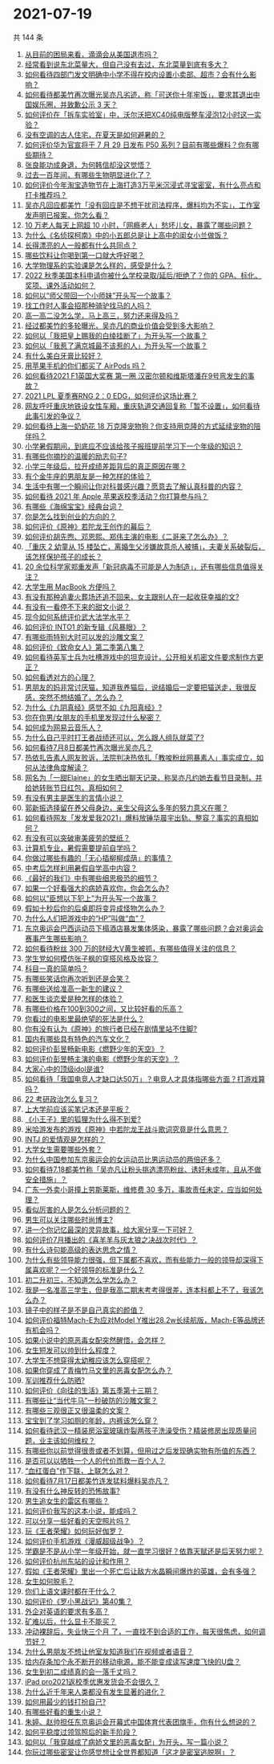 # 2021-07-19

共 144 条

<!-- BEGIN -->
<!-- 最后更新时间 Mon Jul 19 2021 13:02:04 GMT+0800 (China Standard Time) -->

1. [从目前的困局来看，滴滴会从美国退市吗？](https://www.zhihu.com/question/470069077)
1. [经常看到说东北菜量大，但自己没有去过，东北菜量到底有多大？](https://www.zhihu.com/question/469279323)
1. [如何看待四部门发文明确中小学不得在校内设置小卖部、超市？会有什么影响？](https://www.zhihu.com/question/472954114)
1. [如何看待都美竹再次曝光吴亦凡劣迹，称「可送你十年牢饭」，要求其退出中国娱乐圈，并致歉公示 3
   天？](https://www.zhihu.com/question/473026941)
1. [如何评价在「拆车实验室」中，沃尔沃把XC40纯电版整车浸泡12小时这一实验？](https://www.zhihu.com/question/472606096)
1. [没有空调的古人住宅，在夏天是如何避暑的？](https://www.zhihu.com/question/459912711)
1. [如何评价华为官宣将于 7 月 29 日发布 P50
   系列？目前有哪些爆料？你有哪些期待？](https://www.zhihu.com/question/472632477)
1. [张良能功成身退，为何韩信却没这觉悟？](https://www.zhihu.com/question/440992178)
1. [过去一百年间，有哪些生物明显进化了？](https://www.zhihu.com/question/472023567)
1. [如何评价今年淘宝造物节在上海打造3万平米沉浸式寻宝密室，有什么亮点和打卡推荐吗？](https://www.zhihu.com/question/472784094)
1. [吴亦凡回应都美竹「没有回应是不想干扰司法程序，爆料均为不实」，工作室发声明已报案，你怎么看？](https://www.zhihu.com/question/473080467)
1. [10 万老人每天上网超 10
   小时，「网瘾老人」愁坏儿女，暴露了哪些问题？](https://www.zhihu.com/question/472937703)
1. [为什么《名侦探柯南》中的小五郎总是让上高中的闺女小兰做饭？](https://www.zhihu.com/question/465657927)
1. [长得漂亮的人一般都有什么共同点？](https://www.zhihu.com/question/470255436)
1. [哪些饮料让你喝到第一口就大呼好喝？](https://www.zhihu.com/question/338195759)
1. [大学物理系的实验课是怎么样的，感受是什么？](https://www.zhihu.com/question/472078066)
1. [2022 秋季美国本科申请你被什么学校录取/延后/拒绝了？你的
   GPA、标化、奖项、课外活动如何？](https://www.zhihu.com/question/357537746)
1. [如何以“师父带回一个小师妹”开头写一个故事？](https://www.zhihu.com/question/437509229)
1. [找工作时人事会招那种骑驴找马的人吗？](https://www.zhihu.com/question/471358497)
1. [高一高二没怎么学，马上高三，努力还来得及吗？](https://www.zhihu.com/question/461313503)
1. [经过都美竹的多轮曝光，吴亦凡的商业价值会受到多大影响？](https://www.zhihu.com/question/473038380)
1. [如何以「我把皇上赐我的白绫挂断了」为开头写一个故事？](https://www.zhihu.com/question/451782539)
1. [如何以「我惹了满京城最不该惹的人」为开头写一个故事？](https://www.zhihu.com/question/436381988)
1. [有什么美白牙膏比较好？](https://www.zhihu.com/question/23853170)
1. [用苹果手机的你们都买了 AirPods 吗？](https://www.zhihu.com/question/338237262)
1. [如何看待2021 F1英国大奖赛 第一圈
   汉密尔顿和维斯塔潘在9号弯发生的事故？](https://www.zhihu.com/question/473035081)
1. [2021 LPL 夏季赛RNG 2：0 EDG，如何评价这场比赛？](https://www.zhihu.com/question/473007746)
1. [网友呼吁重庆地铁设女性车厢，重庆轨道交通回复称「暂不设置」，如何看待此事引发的争议？](https://www.zhihu.com/question/472981976)
1. [如何看待上海一奶奶花 18
   万克隆宠物狗？你支持用克隆的方式延续宠物的陪伴吗？](https://www.zhihu.com/question/472995544)
1. [小学暑假期间，到底应不应该给孩子报班提前学习下一个年级的知识？](https://www.zhihu.com/question/466092871)
1. [有哪些你摘抄的温暖的励志句子?](https://www.zhihu.com/question/435739334)
1. [小学三年级后，拉开成绩差距背后的真正原因在哪？](https://www.zhihu.com/question/459347986)
1. [有个金牛座的男朋友是一种怎样的体验？](https://www.zhihu.com/question/29448679)
1. [生活中有哪一个瞬间让你对科普感兴趣？愿意去了解认真科普的内容？](https://www.zhihu.com/question/472973657)
1. [如何看待 2021 年 Apple 苹果返校季活动？你打算参与吗？](https://www.zhihu.com/question/472498758)
1. [有哪些《海绵宝宝》经典台词？](https://www.zhihu.com/question/348024473)
1. [你是怎么找到创业的方向的？](https://www.zhihu.com/question/25857988)
1. [如何评价《原神》若陀龙王创作的幕后？](https://www.zhihu.com/question/472543501)
1. [如何评价胡先煦、邓恩熙、郑伟主演的电影《二哥来了怎么办》？](https://www.zhihu.com/question/461148952)
1. [「重庆 2 幼童从 15
   楼坠亡，离婚生父涉嫌故意杀人被捕」，夫妻关系破裂后，该怎样保护孩子的成长？](https://www.zhihu.com/question/472586768)
1. [20
   余位科学家郑重发声「新冠病毒不可能是人为制造」，还有哪些信息值得关注？](https://www.zhihu.com/question/472594012)
1. [大学生用 MacBook 方便吗？](https://www.zhihu.com/question/472553335)
1. [有没有那种追妻火葬场还追不回来，女主跟别人在一起收获幸福的文?](https://www.zhihu.com/question/408254252)
1. [有没有一看停不下来的甜文小说？](https://www.zhihu.com/question/467051073)
1. [现今如何系统评价武大法学水平？](https://www.zhihu.com/question/314407244)
1. [如何评价 INTO1 的新专辑《风暴眼》？](https://www.zhihu.com/question/472170712)
1. [有哪些雨特别大时可以发的沙雕文案？](https://www.zhihu.com/question/471442207)
1. [如何评价《致命女人》第二季第八集？](https://www.zhihu.com/question/472369607)
1. [如何看待英军士兵为吐槽游戏中的坦克设计，公开相关机密文件要求制作方更正？](https://www.zhihu.com/question/472908883)
1. [如何看透对方的心理？](https://www.zhihu.com/question/455593731)
1. [男朋友的妈非常讨厌猫，知道我养猫后，说结婚后一定要把猫送走，我很反感，突然不想结婚了，怎么办？](https://www.zhihu.com/question/458232041)
1. [为什么《九阴真经》感觉不如《九阳真经》?](https://www.zhihu.com/question/387891182)
1. [你在你男/女朋友的手机里发现过什么秘密？](https://www.zhihu.com/question/309282780)
1. [如何成为网易云音乐人？](https://www.zhihu.com/question/281885618)
1. [为什么自己平时打王者战绩还可以，怎么跟人组队就菜了?](https://www.zhihu.com/question/472137682)
1. [如何看待7月8日都美竹再次曝光吴亦凡？](https://www.zhihu.com/question/470964638)
1. [热依扎告素人网友败诉，法院判决热依扎「教唆粉丝网暴素人」事实成立，如何从法律角度解读？](https://www.zhihu.com/question/472937891)
1. [网名为「一甜Elaine」的女生晒出聊天记录，称吴亦凡约她去看节目录制，并给她转账节日红包，真相如何？](https://www.zhihu.com/question/472725599)
1. [有没有男主是医生的言情小说？](https://www.zhihu.com/question/370530816)
1. [郭新振选择留在养父母身边，亲生父母这么多年的努力意义在哪？](https://www.zhihu.com/question/472138910)
1. [如何看待网友「发发爱我2021」爆料放锤华晨宇出轨、整容？事实的真相如何？](https://www.zhihu.com/question/472603288)
1. [有没有可以突破审美疲劳的壁纸？](https://www.zhihu.com/question/450376556)
1. [计算机专业，暑假需要提前自学吗？](https://www.zhihu.com/question/469361214)
1. [你做过哪些有趣的「无心插柳柳成荫」的事情？](https://www.zhihu.com/question/22116322)
1. [中考后怎样利用暑假自学高中内容？](https://www.zhihu.com/question/61514103)
1. [《最好的我们》中有哪些细思极恐的细节？](https://www.zhihu.com/question/55297925)
1. [如果一个好看强大的病娇喜欢你，你会怎么办?](https://www.zhihu.com/question/404922666)
1. [如何以“臣想以下犯上”为开头写一个故事？](https://www.zhihu.com/question/472565851)
1. [假如十秒后你的后桌即将变异成怪物怎么办？](https://www.zhihu.com/question/472317540)
1. [为什么人们把游戏中的“HP”叫做“血”？](https://www.zhihu.com/question/471152379)
1. [东京奥运会巴西运动员下榻酒店暴发集体感染，暴露了哪些问题？会对奥运会赛事产生哪些影响？](https://www.zhihu.com/question/472327033)
1. [如何看待粉丝 300 万的财经大V黄生被抓，有哪些值得关注的信息？](https://www.zhihu.com/question/472548624)
1. [学生党如何模仿张子枫的穿搭风格及妆容？](https://www.zhihu.com/question/297388550)
1. [科目一真的简单吗？](https://www.zhihu.com/question/47137465)
1. [有哪些笑话你再次听到还是会笑？](https://www.zhihu.com/question/459869379)
1. [有哪些送给准高一新生的建议？](https://www.zhihu.com/question/49779691)
1. [和医生谈恋爱是种怎样的体验？](https://www.zhihu.com/question/27355462)
1. [有哪些价格在100到300之间，又比较好看的乐高？](https://www.zhihu.com/question/387101212)
1. [你看过的电影里最绝望的死法是什么？](https://www.zhihu.com/question/26685253)
1. [你有没有认为《原神》的旅行者已经在剧情里站不住脚?](https://www.zhihu.com/question/460224220)
1. [国内有哪些具有特色的汽车文化？](https://www.zhihu.com/question/472873839)
1. [如何评价彭昱畅新电影《燃野少年的天空》？](https://www.zhihu.com/question/472817294)
1. [如何评价彭昱畅主演的电影《燃野少年的天空》？](https://www.zhihu.com/question/472571861)
1. [大家心中的顶级idol是谁?](https://www.zhihu.com/question/472292212)
1. [如何看待「我国电竞人才缺口达50万」？电竞人才具体指哪些方面？打游戏算吗？](https://www.zhihu.com/question/472710467)
1. [22 考研政治怎么复习？](https://www.zhihu.com/question/390258329)
1. [上大学前应该买笔记本还是平板？](https://www.zhihu.com/question/464539314)
1. [《小王子》里的狐狸为什么得不到爱?](https://www.zhihu.com/question/431240834)
1. [米哈游发布的游戏《原神》中若陀龙王战斗歌词究竟是什么意思？](https://www.zhihu.com/question/472544913)
1. [INTJ 的爱情观是怎样的？](https://www.zhihu.com/question/25282644)
1. [大学女生需要哪些外套？](https://www.zhihu.com/question/293964461)
1. [为什么中国参加东京奥运会的女运动员比男运动员的两倍还多？](https://www.zhihu.com/question/472194478)
1. [如何看待7.18都美竹称「吴亦凡让粉头挑选漂亮粉丝、诱奸未成年，且从不做安全措施」？](https://www.zhihu.com/question/472971551)
1. [广东一外卖小哥撞上劳斯莱斯，维修费 30
   多万，事故责任未定，应当如何处理？](https://www.zhihu.com/question/472919775)
1. [看似厉害的人是怎么分析问题的？](https://www.zhihu.com/question/304174916)
1. [男生可以关注哪些时尚博主?](https://www.zhihu.com/question/30267174)
1. [讲一个你记忆最深的灵异故事，给大家分享一下可好？](https://www.zhihu.com/question/462666384)
1. [如何评价7月播出的《喜羊羊与灰太狼之决战次时代》？](https://www.zhihu.com/question/470292481)
1. [有什么诗句能高级的表达思念之情？](https://www.zhihu.com/question/465434959)
1. [为什么有些领导能力很强，但下属都不喜欢，而有些能力一般的领导却深得下属喜欢呢？一个好领导的标准是什么？](https://www.zhihu.com/question/470459462)
1. [初二升初三，不知道怎么学怎么办？](https://www.zhihu.com/question/471858579)
1. [我是一名准高三学生，但是我高二期末考考得很差，连本科都上不了，我该怎么办？](https://www.zhihu.com/question/472917558)
1. [镜子中的样子是不是自己真实的颜值？](https://www.zhihu.com/question/458577474)
1. [如何评价福特Mach-E为应对Model
   Y推出28.2w长续航版，Mach-E等品牌还有机会吗？](https://www.zhihu.com/question/472815772)
1. [如果小说中的原恶毒女配突然醒悟，会怎样？](https://www.zhihu.com/question/445816578)
1. [女生短发可以帅到什么程度？](https://www.zhihu.com/question/46221254)
1. [大学生不想穿得太幼稚应该怎么穿搭呢？](https://www.zhihu.com/question/443721061)
1. [如果你穿成了青梅竹马文里的恶毒女配怎么办？](https://www.zhihu.com/question/397987454)
1. [军训推荐什么防晒?](https://www.zhihu.com/question/336876231)
1. [如何评价《向往的生活》第五季第十三期？](https://www.zhihu.com/question/472617381)
1. [有哪些让“当代牛马”一秒破防的沙雕文案？](https://www.zhihu.com/question/471805468)
1. [有哪些三观很正又很温柔的文案？](https://www.zhihu.com/question/458254625)
1. [宝宝到了学习如厕的年龄，内裤该怎么穿？](https://www.zhihu.com/question/469079593)
1. [如何看待武汉一精装房浴室玻璃炸裂两孩子洗澡受伤？精装修房出现质量问题，业主该如何维权？](https://www.zhihu.com/question/472324813)
1. [有哪些你以前觉得很贵或者不划算，但用过之后发现确实物有所值的东西？](https://www.zhihu.com/question/20785236)
1. [是否可以以牺牲一个人的代价而救一百个人？](https://www.zhihu.com/question/38756276)
1. [“血红蛋白”作下联，上联怎么对？](https://www.zhihu.com/question/471731418)
1. [如何看待7月17日都美竹连发猛料爆料吴亦凡？](https://www.zhihu.com/question/472743930)
1. [有没有什么神反转的恐怖故事?](https://www.zhihu.com/question/357891855)
1. [男生追女生的雷区有哪些？](https://www.zhihu.com/question/366375304)
1. [如何评价我写的这本小说，能成吗？](https://www.zhihu.com/question/472786466)
1. [可以分享一些好看的天空照片吗？](https://www.zhihu.com/question/460714512)
1. [玩《王者荣耀》如何玩好伽罗？](https://www.zhihu.com/question/296635043)
1. [如何评价手机游戏《漫威超级战争》？](https://www.zhihu.com/question/472389426)
1. [学霸是不是从小学一年级开始，就一直学习很好？依靠天赋还是后天努力呢？](https://www.zhihu.com/question/463736962)
1. [如何评价杭州东站的设计和作用？](https://www.zhihu.com/question/21286488)
1. [假如《王者荣耀》里出一个死亡后让敌方水晶瞬间爆炸的英雄，会有多强？](https://www.zhihu.com/question/469036260)
1. [女生如何脱毛？](https://www.zhihu.com/question/27899764)
1. [你们上语文课时都在干什么？](https://www.zhihu.com/question/360741477)
1. [如何评价《罗小黑战记》第40集？](https://www.zhihu.com/question/472736812)
1. [外企对英语的要求有多高？](https://www.zhihu.com/question/302390043)
1. [矿难以后，什么显卡不能买？](https://www.zhihu.com/question/457188655)
1. [冲动裸辞后，失业快三个月
   了，一直找不到合适的工作，每天很焦虑，如何调节好？](https://www.zhihu.com/question/430896392)
1. [为什么男朋友不想让他室友知道我们在视频或者语音？](https://www.zhihu.com/question/465047050)
1. [给内存条加个永不断开的移动电源，能不能变成读写速度飞快的U盘？](https://www.zhihu.com/question/417862977)
1. [女生到初二成绩真的会一落千丈吗？](https://www.zhihu.com/question/472660065)
1. [iPad pro2021返校季优惠发货会不会很久？](https://www.zhihu.com/question/468740569)
1. [为什么近千年来人类都没有发生显著的进化？](https://www.zhihu.com/question/32004935)
1. [如何用最少的钱打扮自己?](https://www.zhihu.com/question/443604419)
1. [有哪些好看的重生小说？](https://www.zhihu.com/question/314228140)
1. [朱婷、赵帅担任东京奥运会开幕式中国体育代表团旗手，你有什么想说的？](https://www.zhihu.com/question/472876558)
1. [如何平稳度过领驾照后的新手阶段？](https://www.zhihu.com/question/466338229)
1. [如何以「我穿越成了病娇文里的恶毒女配」为开头，写一篇小说？](https://www.zhihu.com/question/463353580)
1. [你玩过哪些密室让你感觉想让全世界都知道「这才是密室逃脱啊」？](https://www.zhihu.com/question/319279638)

<!-- END -->

